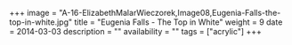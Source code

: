 +++
image = "A-16-ElizabethMalarWieczorek,Image08,Eugenia-Falls-the-top-in-white.jpg"
title = "Eugenia Falls - The Top in White"
weight = 9
date = 2014-03-03
description = ""
availability = ""
tags = ["acrylic"]
+++
